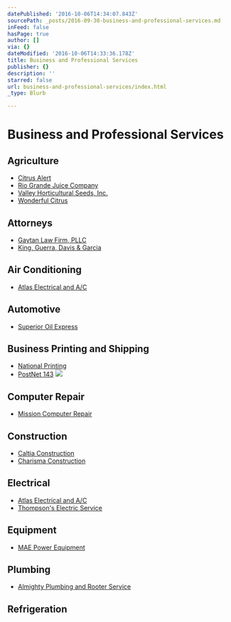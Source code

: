 ```yaml
---
datePublished: '2016-10-06T14:34:07.843Z'
sourcePath: _posts/2016-09-30-business-and-professional-services.md
inFeed: false
hasPage: true
author: []
via: {}
dateModified: '2016-10-06T14:33:36.178Z'
title: Business and Professional Services
publisher: {}
description: ''
starred: false
url: business-and-professional-services/index.html
_type: Blurb

---
```

# Business and Professional Services

## Agriculture

* [Citrus Alert][0]
* [Rio Grande Juice Company][1]
* [Valley Horticultural Seeds, Inc.][2]
* [Wonderful Citrus][3]

## Attorneys

* [Gaytan Law Firm, PLLC][4]
* [King, Guerra, Davis & Garcia][5]

## Air Conditioning

* [Atlas Electrical and A/C][6]

## Automotive

* [Superior Oil Express][7]

## Business Printing and Shipping

* [National Printing][8]
* [PostNet 143][9]
![](https://the-grid-user-content.s3-us-west-2.amazonaws.com/5ddd623e-cb62-442d-a571-d328d64f6830.png)

## Computer Repair

* [Mission Computer Repair][10]

## Construction

* [Caltia Construction][11]
* [Charisma Construction][12]

## Electrical

* [Atlas Electrical and A/C][6]
* [Thompson's Electric Service][13]

## Equipment

* [MAE Power Equipment][14]

## Plumbing

* [Almighty Plumbing and Rooter Service][15]

## Refrigeration

[0]: https://www.facebook.com/SuperiorOilExpress/ "Texas Citrus Pest & Disease Management"
[1]: http://riograndejuice.com/ "Rio Grande Juice Company"
[2]: http://host.trustab.org/valleyhorticulturalseeds "Valley Horticultural Seeds"
[3]: http://www.wonderfulcitrus.com/ "Wonderful Citrus"
[4]: http://gaytanlaw.com/ "Gaytan Law Firm"
[5]: http://missionlaw.com/ "Mission Law"
[6]: http://atlasrgv.com/ "Atlas Electrical & A/C"
[7]: https://www.facebook.com/SuperiorOilExpress/ "Superior Oil Express"
[8]: https://www.facebook.com/National-Printing-512849568772900/ "National Printing"
[9]: http://www.postnet.com/mission-tx143 "PostNet"
[10]: http://www.computerrepairmissiontx.com/ "Mission Computer Repair"
[11]: http://caltiaconstruction.com/ "Caltia Construction"
[12]: http://directory.missionchamber.com/listing/charisma-construction/ "Charisma Construction"
[13]: http://directory.missionchamber.com/listing/thompsons-electric-service/ "Thompson's Electric Service"
[14]: http://www.maepower.com/ "Mission Auto Electric Power Equipment"
[15]: https://g.co/kgs/WOx19g "Almighty Plumbing"